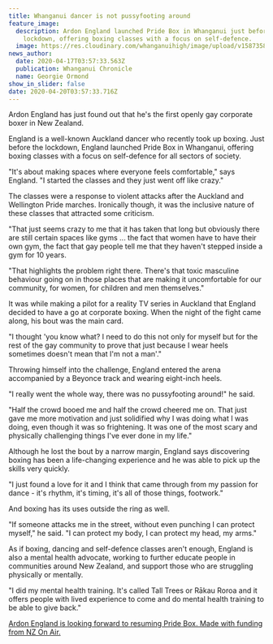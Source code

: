 ```yaml
---
title: Whanganui dancer is not pussyfooting around
feature_image:
  description: Ardon England launched Pride Box in Whanganui just before the
    lockdown, offering boxing classes with a focus on self-defence.
  image: https://res.cloudinary.com/whanganuihigh/image/upload/v1587358383/News/ardon_england.ex_Chron_17.4.20.jpg
news_author:
  date: 2020-04-17T03:57:33.563Z
  publication: Whanganui Chronicle
  name: Georgie Ormond
show_in_slider: false
date: 2020-04-20T03:57:33.716Z
---
```

Ardon England has just found out that he's the first openly gay corporate boxer in New Zealand.

England is a well-known Auckland dancer who recently took up boxing. Just before the lockdown, England launched Pride Box in Whanganui, offering boxing classes with a focus on self-defence for all sectors of society.

"It's about making spaces where everyone feels comfortable," says England. "I started the classes and they just went off like crazy."

The classes were a response to violent attacks after the Auckland and Wellington Pride marches. Ironically though, it was the inclusive nature of these classes that attracted some criticism.

"That just seems crazy to me that it has taken that long but obviously there are still certain spaces like gyms ... the fact that women have to have their own gym, the fact that gay people tell me that they haven't stepped inside a gym for 10 years.

"That highlights the problem right there. There's that toxic masculine behaviour going on in those places that are making it uncomfortable for our community, for women, for children and men themselves."

It was while making a pilot for a reality TV series in Auckland that England decided to have a go at corporate boxing. When the night of the fight came along, his bout was the main card.

"I thought 'you know what? I need to do this not only for myself but for the rest of the gay community to prove that just because I wear heels sometimes doesn't mean that I'm not a man'."

Throwing himself into the challenge, England entered the arena accompanied by a Beyonce track and wearing eight-inch heels.

"I really went the whole way, there was no pussyfooting around!" he said.

"Half the crowd booed me and half the crowd cheered me on. That just gave me more motivation and just solidified why I was doing what I was doing, even though it was so frightening. It was one of the most scary and physically challenging things I've ever done in my life."

Although he lost the bout by a narrow margin, England says discovering boxing has been a life-changing experience and he was able to pick up the skills very quickly.

"I just found a love for it and I think that came through from my passion for dance - it's rhythm, it's timing, it's all of those things, footwork."

And boxing has its uses outside the ring as well.

"If someone attacks me in the street, without even punching I can protect myself," he said. "I can protect my body, I can protect my head, my arms."

As if boxing, dancing and self-defence classes aren't enough, England is also a mental health advocate, working to further educate people in communities around New Zealand, and support those who are struggling physically or mentally.

"I did my mental health training. It's called Tall Trees or Rākau Roroa and it offers people with lived experience to come and do mental health training to be able to give back."

[Ardon England is looking forward to resuming Pride Box. Made with funding from NZ On Air.](blob:https://www.nzherald.co.nz/c80915be-ffb6-4695-8779-3561cbb430c4)